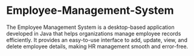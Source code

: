 # Employee-Management-System
The Employee Management System is a desktop-based application developed in Java that helps organizations manage employee records efficiently. It provides an easy-to-use interface to add, update, view, and delete employee details, making HR management smooth and error-free.
